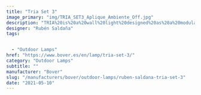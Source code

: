 ```yaml
---
title: "Tria Set 3"
image_primary: "img/TRIA_SET3_Aplique_Ambiente_Off.jpg"
description: "TRIA%20is%20a%20wall%20light%20designed%20as%20a%20modular%20system%20made%20with%20led%20plates%2C%20which%20makes%20it%20easy%20to%20build%20up%20light%20clusters%20connected%20to%20each%20other%20by%20an%20inside%20structure.%20The%20TRIA%20frontal%20parts%20are%20made%20in%20white%20lacquer%20or%20natural%20oak%20and%20they%20can%20be%20slightly%20moved%20to%20offer%20a%20suggestive%20play%20of%20light%20and%20shadow%20around%20the%20organic%20shape%20of%20the%20diffuser.%20TRIA%20can%20be%20installed%20either%20as%20a%20single%20wall%20light%20or%20as%20a%20light%20module%20with%20a%20sole%20connection%20point%20on%20the%20wall%20which%20makes%20it%20easier%20to%20be%20installed%20in%20halls%2C%20offices%20and%20hotel%20reception%20desks%20and%20lobbies.%20A%20dimmable%20version%20is%20available.%0A%0A%0A%0A"
designer: "Rubén Saldaña"
tags: 


  - "Outdoor Lamps"
href: "https://www.bover.es/en/lamp/tria-set-3/"
category: "Outdoor Lamps"
subtitle: ""
manufacturer: "Bover"
slug: "/manufacturers/bover/outdoor-lamps/ruben-saldana-tria-set-3"
date: "2021-05-10"
---
```

